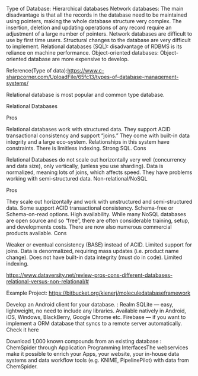Type of  Database:
Hierarchical databases
Network databases:  The main disadvantage is that all the records in the database need to be maintained using pointers, making the whole database structure very complex. The insertion, deletion and updating operations of any record require an adjustment of a large number of pointers. Network databases are difficult to use by first time users. Structural changes to the database are very difficult to implement.
Relational databases (SQL): disadvantage of RDBMS is its reliance on machine performance.
Object-oriented databases: Object-oriented database are more expensive to develop.

Reference(Type of data):https://www.c-sharpcorner.com/UploadFile/65fc13/types-of-database-management-systems/




Relational database is most popular and common type database.


Relational Databases 

  Pros 

Relational databases work with structured data.
They support ACID transactional consistency and support “joins.”
They come with built-in data integrity and a large eco-system.
Relationships in this system have constraints.
There is limitless indexing. Strong SQL.
Cons 

Relational Databases do not scale out horizontally very well (concurrency and data size), only vertically, (unless you use sharding).
Data is normalized, meaning lots of joins, which affects speed.
They have problems working with semi-structured data.
Non-relational/NoSQL 

Pros

They scale out horizontally and work with unstructured and semi-structured data. Some support ACID transactional consistency.
Schema-free or Schema-on-read options.
High availability.
While many NoSQL databases are open source and so “free”, there are often considerable training, setup, and developments costs. There are now also numerous commercial products available.
Cons

Weaker or eventual consistency (BASE) instead of ACID.
Limited support for joins.
Data is denormalized, requiring mass updates (i.e. product name change).
Does not have built-in data integrity (must do in code).
Limited indexing.

https://www.dataversity.net/review-pros-cons-different-databases-relational-versus-non-relational/#


Example Project: https://bitbucket.org/kienerj/moleculedatabaseframework

Develop an Android client for your database. : 
Realm 
SQLite — easy, lightweight, no need to include any libraries. Available natively in Android, iOS, Windows, BlackBerry, Google Chrome etc.
Firebase — if you want to implement a ORM database that syncs to a remote server automatically. Check it here 

Download 1,000 known compounds from an existing database :
ChemSpider through Application Programming InterfacesThe webservices make it possible to enrich your Apps, your website, your in-house data systems and data workflow tools (e.g. KNIME, PipelinePilot) with data from ChemSpider.